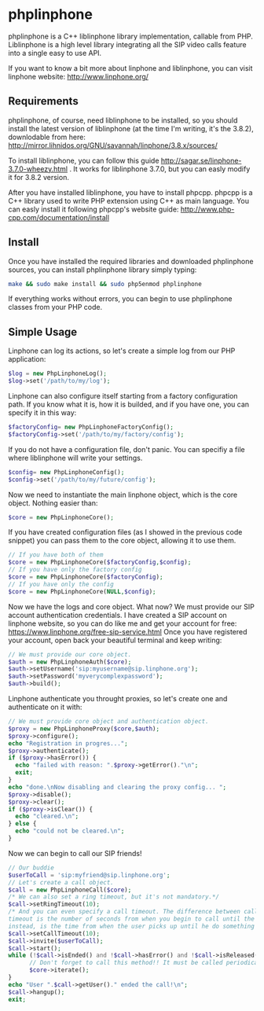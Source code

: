 # phplinphone

phplinphone is a C++ liblinphone library implementation, callable from PHP. Liblinphone is a high level library integrating all the SIP video calls feature into a single easy to use API. 

If you want to know a bit more about linphone and liblinphone, you can visit linphone website: http://www.linphone.org/

Requirements
------------

phplinphone, of course, need liblinphone to be installed, so you should install the latest version of liblinphone (at the time I'm writing, it's the 3.8.2), downlodable from here: http://mirror.lihnidos.org/GNU/savannah/linphone/3.8.x/sources/

To install liblinphone, you can follow this guide http://sagar.se/linphone-3.7.0-wheezy.html . It works for liblinphone 3.7.0, but you can easly modify it for 3.8.2 version.

After you have installed liblinphone, you have to install phpcpp. phpcpp is a C++ library used to write PHP extension using C++ as main language. You can easly install it following phpcpp's website guide: http://www.php-cpp.com/documentation/install

Install
-------

Once you have installed the required libraries and downloaded phplinphone sources, you can install phplinphone library simply typing:

```bash
make && sudo make install && sudo php5enmod phplinphone
```

If everything works without errors, you can begin to use phplinphone classes from your PHP code.

Simple Usage
------------

Linphone can log its actions, so let's create a simple log from our PHP application:

```php
$log = new PhpLinphoneLog();
$log->set('/path/to/my/log');
```

Linphone can also configure itself starting from a factory configuration path. If you know what it is, how it is builded, and if you have one, you can specify it in this way:

```php
$factoryConfig= new PhpLinphoneFactoryConfig();
$factoryConfig->set('/path/to/my/factory/config');
```

If you do not have a configuration file, don't panic. You can specifiy a file where liblinphone will write your settings.

```php
$config= new PhpLinphoneConfig();
$config->set('/path/to/my/future/config');
```

Now we need to instantiate the main linphone object, which is the core object. Nothing easier than:

```php
$core = new PhpLinphoneCore();
```

If you have created configuration files (as I showed in the previous code snippet) you can pass them to the core object, allowing it to use them.

```php
// If you have both of them
$core = new PhpLinphoneCore($factoryConfig,$config);
// If you have only the factory config
$core = new PhpLinphoneCore($factoryConfig);
// If you have only the config
$core = new PhpLinphoneCore(NULL,$config);
```

Now we have the logs and core object. What now? We must provide our SIP account authentication credentials. I have created a SIP account on linphone website, so you can do like me and get your account for free: https://www.linphone.org/free-sip-service.html
Once you have registered your account, open back your beautiful terminal and keep writing:

```php
// We must provide our core object.
$auth = new PhpLinphoneAuth($core);
$auth->setUsername('sip:myusername@sip.linphone.org');
$auth->setPassword('myverycomplexpassword');
$auth->build();
```

Linphone authenticate you throught proxies, so let's create one and authenticate on it with:

```php
// We must provide core object and authentication object.
$proxy = new PhpLinphoneProxy($core,$auth);
$proxy->configure();
echo "Registration in progres...";
$proxy->authenticate();
if ($proxy->hasError()) {
  echo "failed with reason: ".$proxy->getError()."\n";
  exit;
}
echo "done.\nNow disabling and clearing the proxy config... ";
$proxy->disable();
$proxy->clear();
if ($proxy->isClear()) {
  echo "cleared.\n";
} else {
  echo "could not be cleared.\n";
}
```

Now we can begin to call our SIP friends!

```php
// Our buddie
$userToCall = 'sip:myfriend@sip.linphone.org';
// Let's create a call object.
$call = new PhpLinphoneCall($core);
/* We can also set a ring timeout, but it's not mandatory.*/
$call->setRingTimeout(10);
/* And you can even specify a call timeout. The difference between call timeout and ring timeout is that a ring
timeout is the number of seconds from when you begin to call until the user picks up the call. The call timeout,
instead, is the time from when the user picks up until he do something like press a key. Use the call timeout only if you want that the user press a number or something like that. */
$call->setCallTimeout(10);
$call->invite($userToCall);
$call->start();
while (!$call->isEnded() and !$call->hasError() and !$call->isReleased() and !$call->isRingExpired() and !$call->isCallExpired()) {
      // Don't forget to call this method!! It must be called periodically to allow linphone core to do background work!
      $core->iterate();
}
echo "User ".$call->getUser()." ended the call!\n";
$call->hangup();
exit;
```

